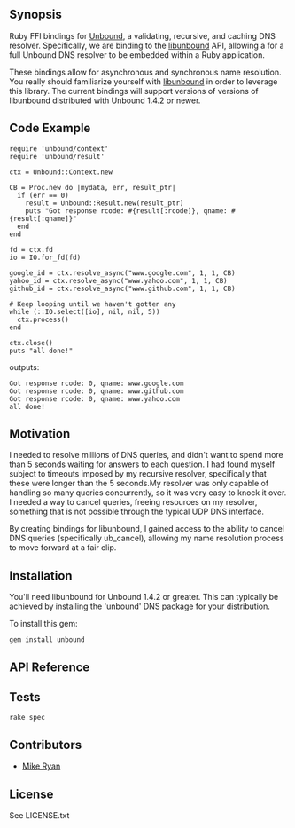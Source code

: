 ## Synopsis

Ruby FFI bindings for [Unbound](http://www.unbound.net/), a validating, recursive, and caching DNS resolver. Specifically, we are binding to the [libunbound](http://www.unbound.net/documentation/libunbound.html) API, allowing a for a full Unbound DNS resolver to be embedded within a Ruby application. 

These bindings allow for asynchronous and synchronous name resolution. You really should familiarize yourself with [libunbound](http://www.unbound.net/documentation/libunbound.html) in order to leverage this library. The current bindings will support versions of versions of libunbound distributed with Unbound 1.4.2 or newer. 

## Code Example

```
require 'unbound/context'
require 'unbound/result'

ctx = Unbound::Context.new

CB = Proc.new do |mydata, err, result_ptr|
  if (err == 0) 
    result = Unbound::Result.new(result_ptr)
    puts "Got response rcode: #{result[:rcode]}, qname: #{result[:qname]}"
  end
end

fd = ctx.fd
io = IO.for_fd(fd)

google_id = ctx.resolve_async("www.google.com", 1, 1, CB)
yahoo_id = ctx.resolve_async("www.yahoo.com", 1, 1, CB)
github_id = ctx.resolve_async("www.github.com", 1, 1, CB)

# Keep looping until we haven't gotten any
while (::IO.select([io], nil, nil, 5)) 
  ctx.process()
end

ctx.close()
puts "all done!"
```

outputs:
```
Got response rcode: 0, qname: www.google.com
Got response rcode: 0, qname: www.github.com
Got response rcode: 0, qname: www.yahoo.com
all done!
```


## Motivation

I needed to resolve millions of DNS queries, and didn't want to spend more than 5 seconds waiting for answers to each question. I had found myself subject to timeouts imposed by my recursive resolver, specifically that these were longer than the 5 seconds.My resolver was only capable of handling so many queries concurrently, so it was very easy to knock it over. I needed a way to cancel queries, freeing resources on my resolver, something that is not possible through the typical UDP DNS interface. 

By creating bindings for libunbound, I gained access to the ability to cancel DNS queries (specifically ub_cancel), allowing my name resolution process to move forward at a fair clip.

## Installation

You'll need libunbound for Unbound 1.4.2 or greater. This can typically be achieved by installing the 'unbound' DNS package for your distribution. 

To install this gem:
```
gem install unbound
```

## API Reference


## Tests

```
rake spec
```

## Contributors

* [Mike Ryan](https://github.com/justfalter)

## License

See LICENSE.txt
